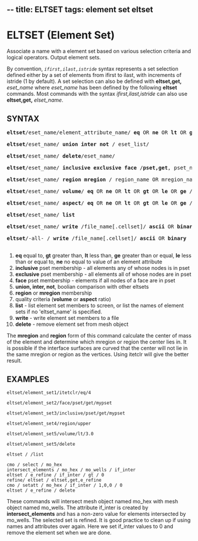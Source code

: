 --
title: ELTSET
tags: element set eltset
---

# ELTSET (Element Set) #

Associate a name with a element set based on various selection criteria and logical operators. Output element sets.
  
  
By convention, *`ifirst,ilast,istride`* syntax represents a set selection defined either by a set of elements from ifirst to ilast, with increments of istride (1 by default). A set selection can also be defined with **eltset,get,** *eset_name* where *eset_name* has been defined by the following **eltset** commands. Most commands with the syntax *ifirst,ilast,istride* can also use **eltset,get,** *elset_name*.


## SYNTAX ##

<pre>
<b>eltset</b>/eset_name/element_attribute_name/ <b>eq</b> OR <b>ne</b> OR <b>lt</b> OR <b>gt</b> OR <b>le</b> OR <b>ge</b> /value/

<b>eltset</b>/eset_name/ <b>union</b> <b>inter</b> <b>not</b> / eset_list/
  
<b>eltset</b>/eset_name/ <b>delete</b>/eset_name/

<b>eltset</b>/eset_name/ <b>inclusive</b> <b>exclusive</b> <b>face</b> /<b>pset,get</b>, pset_name/

<b>eltset</b>/eset_name/ <b>region</b> <b>mregion</b> / region_name OR mregion_name/

<b>eltset</b>/eset_name/ <b>volume</b>/ <b>eq</b> OR <b>ne</b> OR <b>lt</b> OR <b>gt</b> OR <b>le</b> OR <b>ge</b> /value

<b>eltset</b>/eset_name/ <b>aspect</b>/ <b>eq</b> OR <b>ne</b> OR <b>lt</b> OR <b>gt</b> OR <b>le</b> OR <b>ge</b> /value

<b>eltset</b>/eset_name/ <b>list</b>

<b>eltset</b>/eset_name/ <b>write</b> /file_name[.cellset]/ <b>ascii</b> OR <b>binary</b>

<b>eltset</b>/-all- / <b>write</b> /file_name[.cellset]/ <b>ascii</b> OR <b>binary</b>
  
</pre>

 
  1.  **eq** equal to, **gt** greater than, **lt** less than, **ge**
      greater than or equal, **le** less than or equal to, **ne** no
      equal to value of an element attribute
  2.  **inclusive** pset membership - all elements any of whose nodes
      is in pset
  3.  **exclusive** pset membership - all elements all of whose nodes
      are in pset
  4.  **face** pset membership - elements if all nodes of a face are
      in pset
  5.  **union, inter, not**, boolian comparison with other eltsets
  6.  **region** or **mregion** membership
  7.  quality criteria (**volume** or **aspect** ratio)
  8.  **list** - list element set members to screen, or list the names
      of element sets if no 'eltset\_name' is specified.
  9.  **write** - write element set members to a file
  10. **delete** - remove element set from mesh object
 
  The **mregion** and **region** form of this command calculate the
  center of mass of the element and determine which mregion or region
  the center lies in. It is possible if the interface surfaces are
  curved that the center will not lie in the same mregion or region as
  the vertices. Using itetclr will give the better result.

 
## EXAMPLES ##

```
eltset/element_set1/itetclr/eq/4 

eltset/element_set2/face/pset/get/mypset

eltset/element_set3/inclusive/pset/get/mypset

eltset/element_set4/region/upper 

eltset/element_set5/volume/lt/3.0 

eltset/element_set5/delete

eltset / /list 
```

```
cmo / select / mo_hex
intersect_elements / mo_hex / mo_wells / if_inter
eltset / e_refine / if_inter / gt / 0
refine/ eltset / eltset,get,e_refine
cmo / setatt / mo_hex / if_inter / 1,0,0 / 0
eltset / e_refine / delete
```

These commands will intersect mesh object named mo_hex with mesh object named mo_wells. The attribute if_inter is created by **intersect_elements** and has a non-zero value for elements intersected by mo_wells. The selected set is refined. It is good practice to clean up if using names and attributes over again. Here we set if_inter values to 0 and remove the element set when we are done.


